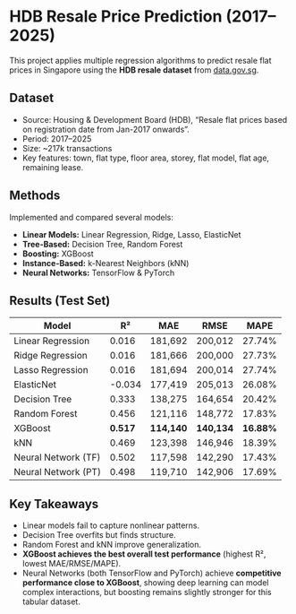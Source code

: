 # HDB Resale Price Prediction (2017–2025)

This project applies multiple regression algorithms to predict resale flat prices in Singapore using the **HDB resale dataset** from [data.gov.sg](https://data.gov.sg/).

## Dataset
- Source: Housing & Development Board (HDB), “Resale flat prices based on registration date from Jan-2017 onwards”.
- Period: 2017–2025
- Size: ~217k transactions
- Key features: town, flat type, floor area, storey, flat model, flat age, remaining lease.

## Methods
Implemented and compared several models:
- **Linear Models:** Linear Regression, Ridge, Lasso, ElasticNet
- **Tree-Based:** Decision Tree, Random Forest
- **Boosting:** XGBoost
- **Instance-Based:** k-Nearest Neighbors (kNN)
- **Neural Networks:** TensorFlow & PyTorch

## Results (Test Set)

| Model              | R²    | MAE      | RMSE     | MAPE   |
|--------------------|-------|----------|----------|--------|
| Linear Regression  | 0.016 | 181,692  | 200,012  | 27.74% |
| Ridge Regression   | 0.016 | 181,666  | 200,000  | 27.73% |
| Lasso Regression   | 0.016 | 181,694  | 200,014  | 27.74% |
| ElasticNet         | -0.034| 177,419  | 205,013  | 26.08% |
| Decision Tree      | 0.333 | 138,275  | 164,654  | 20.42% |
| Random Forest      | 0.456 | 121,116  | 148,772  | 17.83% |
| XGBoost            | **0.517** | **114,140** | **140,134** | **16.88%** |
| kNN                | 0.469 | 123,398  | 146,946  | 18.39% |
| Neural Network (TF)| 0.502 | 117,598  | 142,290  | 17.43% |
| Neural Network (PT)| 0.498 | 119,710  | 142,906  | 17.69% |

## Key Takeaways
- Linear models fail to capture nonlinear patterns.  
- Decision Tree overfits but finds structure.  
- Random Forest and kNN improve generalization.  
- **XGBoost achieves the best overall test performance** (highest R², lowest MAE/RMSE/MAPE).  
- Neural Networks (both TensorFlow and PyTorch) achieve **competitive performance close to XGBoost**, showing deep learning can model complex interactions, but boosting remains slightly stronger for this tabular dataset.  
